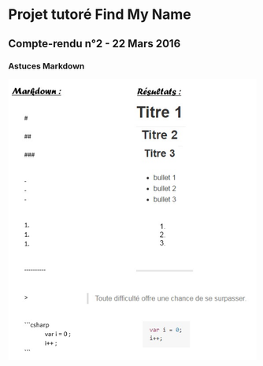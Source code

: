 # Projet tutoré Find My Name
## Compte-rendu n°2 - 22 Mars 2016

### Astuces Markdown
![Image of teamWorking](https://github.com/duboisflorian/Projet-FindMyName/blob/master/images/CR-2_markdown.jpg)